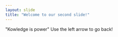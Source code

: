 ```yaml
---
layout: slide
title: "Welcome to our second slide!"
---
```

"Kowledge is power"
Use the left arrow to go back!
